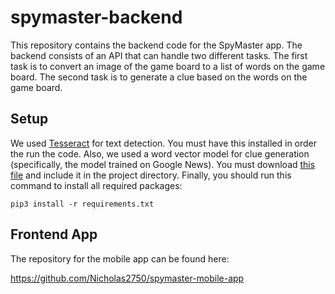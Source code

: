 # spymaster-backend

This repository contains the backend code for the SpyMaster app. The backend consists of an API that can handle two different tasks. The first task is to convert an image of the game board to a list of words on the game board. The second task is to generate a clue based on the words on the game board.

## Setup
We used [Tesseract](https://en.wikipedia.org/wiki/Tesseract_(software)) for text detection. You must have this installed in order the run the code. Also, we used a word vector model for clue generation (specifically, the model trained on Google News). You must download [this file](https://drive.google.com/file/d/0B7XkCwpI5KDYNlNUTTlSS21pQmM/) and include it in the project directory. Finally, you should run this command to install all required packages:

```
pip3 install -r requirements.txt
```

## Frontend App
The repository for the mobile app can be found here:

https://github.com/Nicholas2750/spymaster-mobile-app
